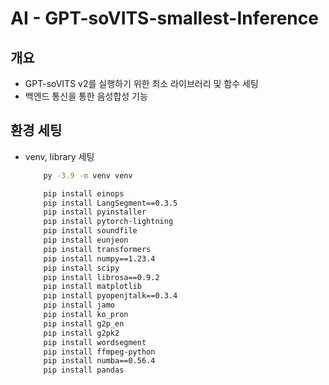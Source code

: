 # AI - GPT-soVITS-smallest-Inference

## 개요

- GPT-soVITS v2를 실행하기 위한 최소 라이브러리 및 함수 세팅
- 백엔드 통신을 통한 음성합성 기능

## 환경 세팅

- venv, library 세팅

    ``` bash
        py -3.9 -m venv venv

        pip install einops
        pip install LangSegment==0.3.5
        pip install pyinstaller
        pip install pytorch-lightning
        pip install soundfile
        pip install eunjeon
        pip install transformers
        pip install numpy==1.23.4
        pip install scipy
        pip install librosa==0.9.2
        pip install matplotlib
        pip install pyopenjtalk==0.3.4
        pip install jamo
        pip install ko_pron
        pip install g2p_en
        pip install g2pk2
        pip install wordsegment
        pip install ffmpeg-python
        pip install numba==0.56.4
        pip install pandas
    ```
